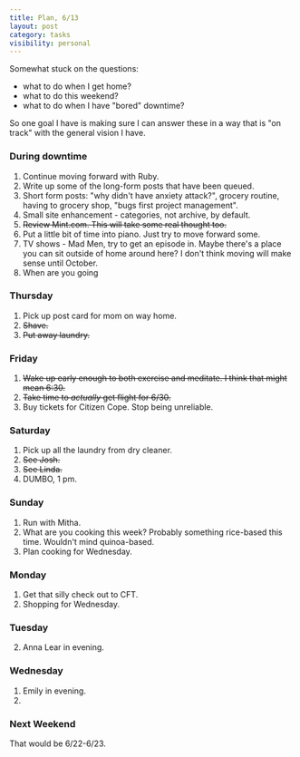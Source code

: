 ```yaml
---
title: Plan, 6/13
layout: post
category: tasks
visibility: personal
---
```


Somewhat stuck on the questions:

- what to do when I get home?
- what to do this weekend?
- what to do when I have "bored" downtime?

So one goal I have is making sure I can answer these in a way that is "on track" with the general vision I have.

### During downtime

1. Continue moving forward with Ruby.
2. Write up some of the long-form posts that have been queued.
3. Short form posts: "why didn't have anxiety attack?", grocery routine, having to grocery shop, "bugs first project management".
3. Small site enhancement - categories, not archive, by default.
4. ~~Review Mint.com. This will take some real thought too.~~
5. Put a little bit of time into piano. Just try to move forward some.
6. TV shows - Mad Men, try to get an episode in. Maybe there's a place you can sit outside of home around here? I don't think moving will make sense until October.
4. When are you going 

### Thursday

1. Pick up post card for mom on way home.
2. ~~Shave.~~
3. ~~Put away laundry.~~


### Friday

1. ~~Wake up early enough to both exercise and meditate. I think that might mean 6:30.~~
3. ~~Take time to *actually* get flight for 6/30.~~
4. Buy tickets for Citizen Cope. Stop being unreliable.

### Saturday

1. Pick up all the laundry from dry cleaner.
2. ~~See Josh.~~
3. ~~See Linda.~~
4. DUMBO, 1 pm.

### Sunday

1. Run with Mitha.
2. What are you cooking this week? Probably something rice-based this time. Wouldn't mind quinoa-based.
3. Plan cooking for Wednesday.

### Monday

1.  Get that silly check out to CFT.
2.  Shopping for Wednesday.

### Tuesday

2.  Anna Lear in evening.

### Wednesday

1.  Emily in evening.
2.  

### Next Weekend

That would be 6/22-6/23. 